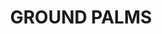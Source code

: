 ---
title: "GROUND PALMS"
price: "TBA"
desc: "Opis nije dostupan"
img_path: "/assets/img/A.MIG-8454.jpg"
brand: AMMO
available: true
cat: "dioramas"
subcat: "LASER CUT PLANTS"
subsubcat: "SS"
---